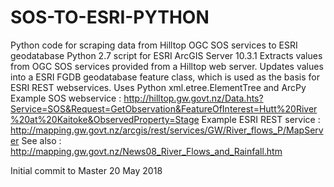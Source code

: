 # SOS-TO-ESRI-PYTHON
Python code for scraping data from Hilltop OGC SOS services to ESRI geodatabase
Python 2.7 script for ESRI ArcGIS Server 10.3.1
Extracts values from OGC SOS services provided from a Hilltop web server.
Updates values into a ESRI FGDB geodatabase feature class, which is used as the basis for ESRI REST webservices.
Uses Python xml.etree.ElementTree and ArcPy
Example SOS webservice : http://hilltop.gw.govt.nz/Data.hts?Service=SOS&Request=GetObservation&FeatureOfInterest=Hutt%20River%20at%20Kaitoke&ObservedProperty=Stage
Example ESRI REST service : http://mapping.gw.govt.nz/arcgis/rest/services/GW/River_flows_P/MapServer
See also : http://mapping.gw.govt.nz/News08_River_Flows_and_Rainfall.htm

Initial commit to Master 20 May 2018
